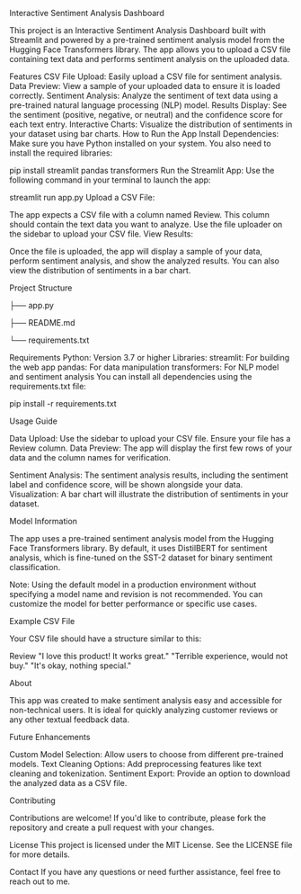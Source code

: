 Interactive Sentiment Analysis Dashboard

This project is an Interactive Sentiment Analysis Dashboard built with Streamlit and powered by a pre-trained sentiment analysis model from the Hugging Face Transformers library.
The app allows you to upload a CSV file containing text data  and performs sentiment analysis on the uploaded data.

Features
CSV File Upload: Easily upload a CSV file for sentiment analysis.
Data Preview: View a sample of your uploaded data to ensure it is loaded correctly.
Sentiment Analysis: Analyze the sentiment of text data using a pre-trained natural language processing (NLP) model.
Results Display: See the sentiment (positive, negative, or neutral) and the confidence score for each text entry.
Interactive Charts: Visualize the distribution of sentiments in your dataset using bar charts.
How to Run the App
Install Dependencies: Make sure you have Python installed on your system. You also need to install the required libraries:

pip install streamlit pandas transformers
Run the Streamlit App: Use the following command in your terminal to launch the app:

streamlit run app.py
Upload a CSV File:

The app expects a CSV file with a column named Review. This column should contain the text data you want to analyze.
Use the file uploader on the sidebar to upload your CSV file.
View Results:

Once the file is uploaded, the app will display a sample of your data, perform sentiment analysis, and show the analyzed results.
You can also view the distribution of sentiments in a bar chart.

Project Structure


├── app.py   

├── README.md 


└── requirements.txt    

Requirements
Python: Version 3.7 or higher
Libraries:
streamlit: For building the web app
pandas: For data manipulation
transformers: For NLP model and sentiment analysis
You can install all dependencies using the requirements.txt file:

pip install -r requirements.txt

Usage Guide

Data Upload: Use the sidebar to upload your CSV file. Ensure your file has a Review column.
Data Preview: The app will display the first few rows of your data and the column names for verification.

Sentiment Analysis: The sentiment analysis results, including the sentiment label and confidence score, will be shown alongside your data.
Visualization: A bar chart will illustrate the distribution of sentiments in your dataset.

Model Information

The app uses a pre-trained sentiment analysis model from the Hugging Face Transformers library. By default, 
it uses DistilBERT for sentiment analysis, which is fine-tuned on the SST-2 dataset for binary sentiment classification.

Note: Using the default model in a production environment without specifying a model name and revision is not recommended.
 You can customize the model for better performance or specific use cases.

Example CSV File

Your CSV file should have a structure similar to this:

Review
"I love this product! It works great."
"Terrible experience, would not buy."
"It's okay, nothing special."

About

This app was created to make sentiment analysis easy and accessible for non-technical users. It is ideal for 
quickly analyzing customer reviews or any other textual feedback data.

Future Enhancements

Custom Model Selection: Allow users to choose from different pre-trained models.
Text Cleaning Options: Add preprocessing features like text cleaning and tokenization.
Sentiment Export: Provide an option to download the analyzed data as a CSV file.

Contributing

Contributions are welcome! If you'd like to contribute, please fork the repository and create a pull request with your changes.

License
This project is licensed under the MIT License. See the LICENSE file for more details.

Contact
If you have any questions or need further assistance, feel free to reach out to me.
